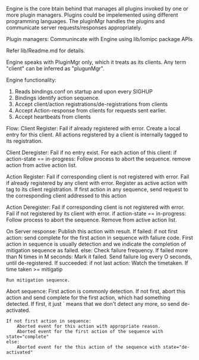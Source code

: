 Engine is the core btain behind that manages all plugins invoked by one or more plugin managers.
Plugins could be impelemented using different programming languages.
The pluginMgr handles the plugins and communicate server requests/responses appropriately.

Plugin managers: Communincate with Engine using lib/lomipc package APIs

Refer lib/Readme.md for details.

Engine speaks with PluginMgr only, which it treats as its clients. Any term "client" can be inferred
as "plugunMgr".

Engine functionality:
1. Reads bindings.conf on startup and upon every SIGHUP
2. Bindings identify action sequence.
3. Accept client/action registrations/de-registrations from clients
4. Accept Action-response from clients for requests sent earlier.
5. Accept heartbeats from clients


Flow:
Client Register:
    Fail if already registered with error.
    Create a local entry for this client.
    All actions registered by a client is internally tagged to its registration.

    
Client Deregister:
    Fail if no entry exist.
    For each action of this client:
        if action-state == in-progress:
            Follow process to abort the sequence.
        remove action from active action list.

    
Action Register:
    Fail if corresponding client is not registered with error.
    Fail if already registered by any client with error.
    Register as active action with tag to its client registration.
    If first action in any sequence,
        send request to the corresponding client addressed to this action


Action Deregister:
    Fail if corresponding client is not registered with error.
    Fail if not registered by its client with error.
    if action-state == in-progress:
        Follow process to abort the sequence.
    Remove from active action list.


On Server response:
    Publish this action with result.
    If failed:
        if not first action:
            send complete for the first action in sequence with faliure code.
            First action in sequence is usually detection and we indicate the completion
            of mitigation sequence as failed.
        else:
            Check failure frequency.
            If failed more than N times in M seconds:
                Mark it failed.
                Send failure log every O seconds, until de-registered.
    If succeeded:
        if not last action:
            Watch the timetaken.
            If time taken >= mitigatip
        
    
    
    Run mitigation sequence.

Abort sequence:
    First action is commonly detection. If not first, abort this action and send
    complete for the first action, which had something detected. If first, it just
`   means that we don't detect any more, so send de-activated.
    
    If not first action in sequence:
        Aborted event for this action with appropriate reason.
        Aborted event for the first action of the sequence with state="complete"
    else:
        Aborted event for the this action of the sequence with state="de-activated"
        
